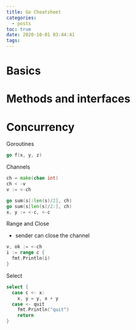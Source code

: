 ```yaml
---
title: Go Cheatsheet
categories:
  - posts
toc: true
date: 2020-10-01 03:44:41
tags:
---
```


# Basics
# Methods and interfaces
# Concurrency

Goroutines

```go
go f(x, y, z)
```

Channels

```go
ch = make(chan int)
ch < -v
v := <-ch

go sum(s[:len(s)/2], ch)
go sum(s[len(s)/2:], ch)
x, y := <-c, <-c
```

Range and Close

- sender can close the channel

```go
v, ok := <-ch
i := range c {
  fmt.Println(i)
}
```

Select

```go
select {
  case c <- x:
    x, y = y, x + y
  case <- quit
    fmt.Println("quit")
    return
}
```




